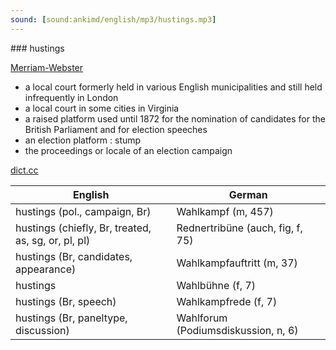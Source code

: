 ```yaml
---
sound: [sound:ankimd/english/mp3/hustings.mp3]
---
```


\### hustings

[Merriam-Webster](https://www.merriam-webster.com/dictionary/hustings)

- a local court formerly held in various English municipalities and still held infrequently in London
- a local court in some cities in Virginia
- a raised platform used until 1872 for the nomination of candidates for the British Parliament and for election speeches
- an election platform : stump
- the proceedings or locale of an election campaign

[dict.cc](https://www.dict.cc/hustings)

| English        | German       |
| -------------- | ------------ |
| hustings (pol., campaign, Br) | Wahlkampf (m, 457) |
| hustings (chiefly, Br, treated, as, sg, or, pl, pl) | Rednertribüne (auch, fig, f, 75) |
| hustings (Br, candidates, appearance) | Wahlkampfauftritt (m, 37) |
| hustings | Wahlbühne (f, 7) |
| hustings (Br, speech) | Wahlkampfrede (f, 7) |
| hustings (Br, paneltype, discussion) | Wahlforum (Podiumsdiskussion, n, 6) |
